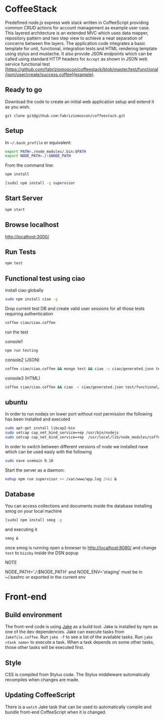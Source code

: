 CoffeeStack
===========

Predefined node.js express web stack written in CoffeeScript providing common CRUD actions for account management as example user case. This layered architecture is an extended MVC which uses data mapper, repository pattern and two step view to achieve a neat separation of concerns between the layers. The application code integrates a basic template for unit, functional, integration tests and HTML rendering template using stylus and mustache. It also provide JSON endpoints which can be called using standard HTTP headers for `Accept` as shown in JSON web service functional test [https://github.com/fabriziomoscon/coffeestack/blob/master/test/functional/json/user/create/success.coffee](example). 

Ready to go
-----------

Download the code to create an initial web application setup and extend it as you wish.

```
git clone git@github.com:fabriziomoscon/coffeestack.git
```

Setup
-----

In `~/.bash_profile` or equivalent:

```bash
export PATH=./node_modules/.bin:$PATH
export NODE_PATH=./:$NODE_PATH
```

From the command line:

```bash
npm install
```

```bash
[sudo] npm install -g supervisor
```

Start Server
------------

```bash
npm start
```

Browse localhost
-------------

[http://localhost:3000/](http://localhost:3000/)


Run Tests
---------

```bash
npm test
```

Functional test using ciao
--------------------------

install ciao globally
```bash
sudo npm install ciao -g
```

Drop current test DB and create valid user sessions for all those tests requiring authentication
```bash
coffee ciao/ciao.coffee
```

run the test

console1
```bash
npm run testing
```

console2 (JSON)
```bash
coffee ciao/ciao.coffee && mongo test && ciao -c ciao/generated.json test/functional/ciao/json
```

console3 (HTML)
```bash
coffee ciao/ciao.coffee && ciao -c ciao/generated.json test/functional/ciao/html
```

ubuntu
------

In order to run nodejs on lower port without root permission the following has been installed and executed
```bash
sudo apt-get install libcap2-bin
sudo setcap cap_net_bind_service=+ep /usr/bin/nodejs
sudo setcap cap_net_bind_service=+ep  /usr/local/lib/node_modules/coffee-script/bin/coffee
```

In order to switch between different versions of node we installed nave which can be used easly with the following
```bash
sudo nave usemain 0.10
```

Start the server as a daemon:

```bash
nohup npm run supervisor >> /var/www/app.log 2>&1 &
```

Database
--------

You can access collections and documents inside the database installing smog on your local machine

```bash
[sudo] npm install smog -g
```

and executing it
```bash
smog &
```

once smog is running open a browser to [http://localhost:8080/](http://localhost:8080/) and change `test` to `bizzby` inside the DSN popup

NOTE

NODE_PATH='./:$NODE_PATH' and NODE_ENV='staging' must be in ~/.bashrc or exported in the current env

# Front-end

## Build environment

The front-end code is using [Jake] as a build tool.
Jake is installed by npm as one of the dev dependencies.
Jake can execute tasks from `Jakefile.coffee`.
Run `jake -T` to see a list of the available tasks.
Run `jake <task name>` to execute a task.
When a task depends on some other tasks,
those other tasks will be executed first.

## Style

CSS is compiled from Stylus code.
The Stylus middleware automatically recompiles
when changes are made.

## Updating CoffeeScript

There is a `watch` Jake task
that can be used to automatically
compile and bundle front-end CoffeeScript
when it is changed.

[jake]: https://github.com/mde/jake